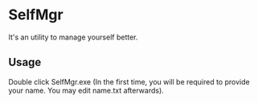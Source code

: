SelfMgr
=======

It's an utility to manage yourself better.

Usage
-----
Double click SelfMgr.exe (In the first time, you will be required to provide your name. You may edit name.txt afterwards).

